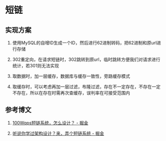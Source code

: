 # 短链

## 实现方案

1. 使用MySQL的自增ID生成一个ID，然后进行62进制转码，把62进制和原url进行存储

2. 302重定向，在请求短链时，302跳转到原url，临时跳转方便我们对请求进行统计，若301则无法实现

3. 取数据时，加一层缓存，数据库与缓存一致性，旁路缓存模式

4. 取缓存时，可以考虑再加一层过滤，布隆过滤，存在不一定存在，不存在一定不存在，所以在存在时需再次查缓存，误判率在可接受范围内

## 参考博文

1. [100Wqps短链系统，怎么设计？ - 掘金](https://juejin.cn/post/7210967900421111866)

2. [听说你学过架构设计？来，弄个短链系统 - 掘金](https://juejin.cn/post/7168090412370886686)
